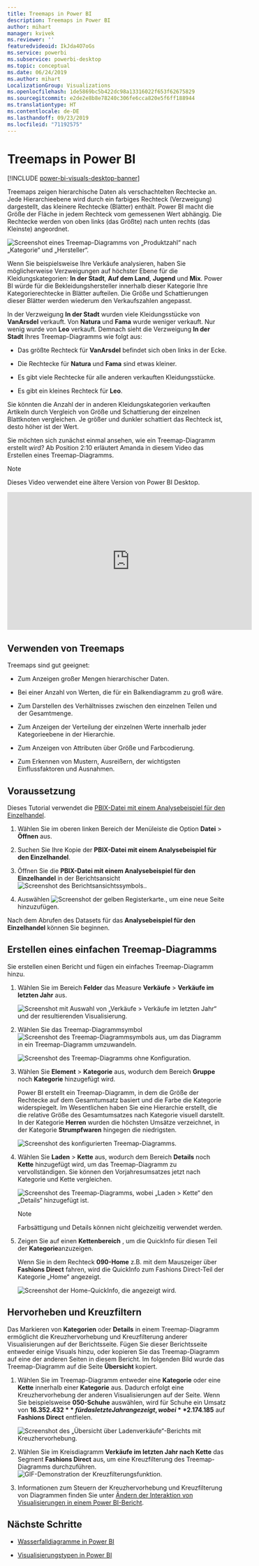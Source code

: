 ```yaml
---
title: Treemaps in Power BI
description: Treemaps in Power BI
author: mihart
manager: kvivek
ms.reviewer: ''
featuredvideoid: IkJda4O7oGs
ms.service: powerbi
ms.subservice: powerbi-desktop
ms.topic: conceptual
ms.date: 06/24/2019
ms.author: mihart
LocalizationGroup: Visualizations
ms.openlocfilehash: 1de5869bc5b422dc98a13316022f653f62675829
ms.sourcegitcommit: e2de2e8b8e78240c306fe6cca820e5f6ff188944
ms.translationtype: HT
ms.contentlocale: de-DE
ms.lasthandoff: 09/23/2019
ms.locfileid: "71192575"
---
```

# <a name="treemaps-in-power-bi"></a>Treemaps in Power BI

[!INCLUDE [power-bi-visuals-desktop-banner](../includes/power-bi-visuals-desktop-banner.md)]

Treemaps zeigen hierarchische Daten als verschachtelten Rechtecke an. Jede Hierarchieebene wird durch ein farbiges Rechteck (Verzweigung) dargestellt, das kleinere Rechtecke (Blätter) enthält. Power BI macht die Größe der Fläche in jedem Rechteck vom gemessenen Wert abhängig. Die Rechtecke werden von oben links (das Größte) nach unten rechts (das Kleinste) angeordnet.

![Screenshot eines Treemap-Diagramms von „Produktzahl“ nach „Kategorie“ und „Hersteller“.](media/power-bi-visualization-treemaps/pbi-nancy-viz-treemap.png)

Wenn Sie beispielsweise Ihre Verkäufe analysieren, haben Sie möglicherweise Verzweigungen auf höchster Ebene für die Kleidungskategorien: **In der Stadt**, **Auf dem Land**, **Jugend** und **Mix**. Power BI würde für die Bekleidungshersteller innerhalb dieser Kategorie Ihre Kategorierechtecke in Blätter aufteilen. Die Größe und Schattierungen dieser Blätter werden wiederum den Verkaufszahlen angepasst.

In der Verzweigung **In der Stadt** wurden viele Kleidungsstücke von **VanArsdel** verkauft. Von **Natura** und **Fama** wurde weniger verkauft. Nur wenig wurde von **Leo** verkauft. Demnach sieht die Verzweigung **In der Stadt** Ihres Treemap-Diagramms wie folgt aus:

* Das größte Rechteck für **VanArsdel** befindet sich oben links in der Ecke.

* Die Rechtecke für **Natura** und **Fama** sind etwas kleiner.

* Es gibt viele Rechtecke für alle anderen verkauften Kleidungsstücke.

* Es gibt ein kleines Rechteck für **Leo**.

Sie könnten die Anzahl der in anderen Kleidungskategorien verkauften Artikeln durch Vergleich von Größe und Schattierung der einzelnen Blattknoten vergleichen. Je größer und dunkler schattiert das Rechteck ist, desto höher ist der Wert.

Sie möchten sich zunächst einmal ansehen, wie ein Treemap-Diagramm erstellt wird? Ab Position 2:10 erläutert Amanda in diesem Video das Erstellen eines Treemap-Diagramms.

   > [!NOTE]
   > Dieses Video verwendet eine ältere Version von Power BI Desktop.
   > 
   > 

<iframe width="560" height="315" src="https://www.youtube.com/embed/IkJda4O7oGs" frameborder="0" allowfullscreen></iframe>

## <a name="when-to-use-a-treemap"></a>Verwenden von Treemaps

Treemaps sind gut geeignet:

* Zum Anzeigen großer Mengen hierarchischer Daten.

* Bei einer Anzahl von Werten, die für ein Balkendiagramm zu groß wäre.

* Zum Darstellen des Verhältnisses zwischen den einzelnen Teilen und der Gesamtmenge.

* Zum Anzeigen der Verteilung der einzelnen Werte innerhalb jeder Kategorieebene in der Hierarchie.

* Zum Anzeigen von Attributen über Größe und Farbcodierung.

* Zum Erkennen von Mustern, Ausreißern, der wichtigsten Einflussfaktoren und Ausnahmen.

## <a name="prerequisite"></a>Voraussetzung

Dieses Tutorial verwendet die [PBIX-Datei mit einem Analysebeispiel für den Einzelhandel](http://download.microsoft.com/download/9/6/D/96DDC2FF-2568-491D-AAFA-AFDD6F763AE3/Retail%20Analysis%20Sample%20PBIX.pbix).

1. Wählen Sie im oberen linken Bereich der Menüleiste die Option **Datei** > **Öffnen** aus.
   
2. Suchen Sie Ihre Kopie der **PBIX-Datei mit einem Analysebeispiel für den Einzelhandel**.

1. Öffnen Sie die **PBIX-Datei mit einem Analysebeispiel für den Einzelhandel** in der Berichtsansicht ![Screenshot des Berichtsansichtssymbols.](media/power-bi-visualization-kpi/power-bi-report-view.png).

1. Auswählen ![Screenshot der gelben Registerkarte.,](media/power-bi-visualization-kpi/power-bi-yellow-tab.png) um eine neue Seite hinzuzufügen.


Nach dem Abrufen des Datasets für das **Analysebeispiel für den Einzelhandel** können Sie beginnen.

## <a name="create-a-basic-treemap"></a>Erstellen eines einfachen Treemap-Diagramms

Sie erstellen einen Bericht und fügen ein einfaches Treemap-Diagramm hinzu.


1. Wählen Sie im Bereich **Felder** das Measure **Verkäufe** > **Verkäufe im letzten Jahr** aus.

   ![Screenshot mit Auswahl von „Verkäufe > Verkäufe im letzten Jahr“ und der resultierenden Visualisierung.](media/power-bi-visualization-treemaps/treemapfirstvalue-new.png)

1. Wählen Sie das Treemap-Diagrammsymbol ![Screenshot des Treemap-Diagrammsymbols](media/power-bi-visualization-treemaps/power-bi-treemap-icon.png) aus, um das Diagramm in ein Treemap-Diagramm umzuwandeln.

   ![Screenshot des Treemap-Diagramms ohne Konfiguration.](media/power-bi-visualization-treemaps/treemapconvertto-new.png)

1. Wählen Sie **Element** > **Kategorie** aus, wodurch dem Bereich **Gruppe** noch **Kategorie** hinzugefügt wird.

    Power BI erstellt ein Treemap-Diagramm, in dem die Größe der Rechtecke auf dem Gesamtumsatz basiert und die Farbe die Kategorie widerspiegelt. Im Wesentlichen haben Sie eine Hierarchie erstellt, die die relative Größe des Gesamtumsatzes nach Kategorie visuell darstellt. In der Kategorie **Herren** wurden die höchsten Umsätze verzeichnet, in der Kategorie **Strumpfwaren** hingegen die niedrigsten.

    ![Screenshot des konfigurierten Treemap-Diagramms.](media/power-bi-visualization-treemaps/power-bi-complete.png)

1. Wählen Sie **Laden** > **Kette** aus, wodurch dem Bereich **Details** noch **Kette** hinzugefügt wird, um das Treemap-Diagramm zu vervollständigen. Sie können den Vorjahresumsatzes jetzt nach Kategorie und Kette vergleichen.

   ![Screenshot des Treemap-Diagramms, wobei „Laden > Kette“ den „Details“ hinzugefügt ist.](media/power-bi-visualization-treemaps/power-bi-details.png)

   > [!NOTE]
   > Farbsättigung und Details können nicht gleichzeitig verwendet werden.

1. Zeigen Sie auf einen **Kettenbereich** , um die QuickInfo für diesen Teil der **Kategorie**anzuzeigen.

    Wenn Sie in dem Rechteck **090-Home** z.B. mit dem Mauszeiger über **Fashions Direct** fahren, wird die QuickInfo zum Fashions Direct-Teil der Kategorie „Home“ angezeigt.

   ![Screenshot der Home-QuickInfo, die angezeigt wird.](media/power-bi-visualization-treemaps/treemaphoverdetail-new.png)


## <a name="highlighting-and-cross-filtering"></a>Hervorheben und Kreuzfiltern

Das Markieren von **Kategorien** oder **Details** in einem Treemap-Diagramm ermöglicht die Kreuzhervorhebung und Kreuzfilterung anderer Visualisierungen auf der Berichtsseite. Fügen Sie dieser Berichtsseite entweder einige Visuals hinzu, oder kopieren Sie das Treemap-Diagramm auf eine der anderen Seiten in diesem Bericht. Im folgenden Bild wurde das Treemap-Diagramm auf die Seite **Übersicht** kopiert. 

1. Wählen Sie im Treemap-Diagramm entweder eine **Kategorie** oder eine **Kette** innerhalb einer **Kategorie** aus. Dadurch erfolgt eine Kreuzhervorhebung der anderen Visualisierungen auf der Seite. Wenn Sie beispielsweise **050-Schuhe** auswählen, wird für Schuhe ein Umsatz von **16.352.432 $** für das letzte Jahr angezeigt, wobei **2.174.185 $** auf **Fashions Direct** entfielen.

   ![Screenshot des „Übersicht über Ladenverkäufe“-Berichts mit Kreuzhervorhebung.](media/power-bi-visualization-treemaps/treemaphiliting.png)

1. Wählen Sie im Kreisdiagramm **Verkäufe im letzten Jahr nach Kette** das Segment **Fashions Direct** aus, um eine Kreuzfilterung des Treemap-Diagramms durchzuführen.
   ![GIF-Demonstration der Kreuzfilterungsfunktion.](media/power-bi-visualization-treemaps/treemapnoowl.gif)

1. Informationen zum Steuern der Kreuzhervorhebung und Kreuzfilterung von Diagrammen finden Sie unter [Ändern der Interaktion von Visualisierungen in einem Power BI-Bericht](../service-reports-visual-interactions.md).

## <a name="next-steps"></a>Nächste Schritte

* [Wasserfalldiagramme in Power BI](power-bi-visualization-waterfall-charts.md)

* [Visualisierungstypen in Power BI](power-bi-visualization-types-for-reports-and-q-and-a.md)
